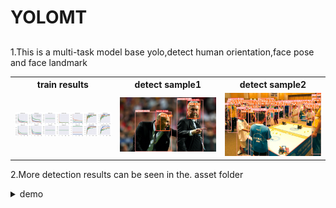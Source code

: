 # YOLOMT

##
1.This is a multi-task model base yolo,detect human orientation,face pose and face landmark

<table>
<tr>
<th>train results</th>
<th>detect sample1</th>
  <th>detect sample2</th>
</tr>
<tr>
<td><img src="./.asset/results.png" width="540"></td>
<td><img src="./.asset/zidane.jpg" width="500"></td> 
<td><img src="./.asset/273271,6a240004c249873.jpg" width="500"></td> 
</tr>
</table>

2.More detection results can be seen in the. asset folder

<details>
<summary>demo</summary>

### 1.run

```bash
python detect.py --weights yolomt.onnx --source your_img.jpg  # image
```

### 2.pretrain weight
[[Baidu Drive](https://pan.baidu.com/s/1paoOpusuyafHY154lqXYr)]

